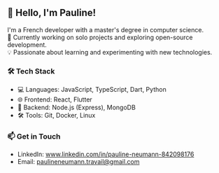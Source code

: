<!--
**paulinenmn/paulinenmn** is a ✨ _special_ ✨ repository because its `README.md` (this file) appears on your GitHub profile.

Here are some ideas to get you started:

- 🔭 I’m currently working on ...
- 🌱 I’m currently learning ...
- 👯 I’m looking to collaborate on ...
- 🤔 I’m looking for help with ...
- 💬 Ask me about ...
- 📫 How to reach me: ...
- 😄 Pronouns: ...
- ⚡ Fun fact: ...
-->
## 👋 Hello, I'm Pauline!

I'm a French developer with a master's degree in computer science.  
🚀 Currently working on solo projects and exploring open-source development.  
💡 Passionate about learning and experimenting with new technologies.  

### 🛠 Tech Stack
- 💻 Languages: JavaScript, TypeScript, Dart, Python
- 🌐 Frontend: React, Flutter
- 🔧 Backend: Node.js (Express), MongoDB
- 🛠 Tools: Git, Docker, Linux


### 📫 Get in Touch
- LinkedIn: www.linkedin.com/in/pauline-neumann-842098176
- Email: paulineneumann.travail@gmail.com
